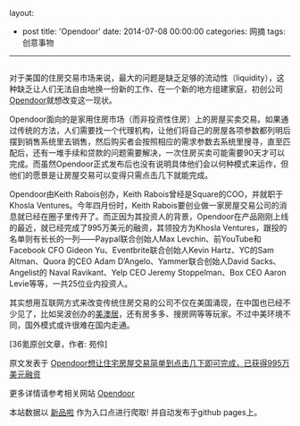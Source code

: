 layout: 
  - post 
title: 'Opendoor' 
date: 2014-07-08 00:00:00 
categories: 网摘 
tags: 创意事物 
---

<p><img src="http://a.36krcnd.com/photo/2014/46525634d6736af9f259dff755e74c3d.png" alt=""/></p>

<p>对于美国的住房交易市场来说，最大的问题是缺乏足够的流动性（liquidity），这种缺乏让人们无法自由地换一份新的工作、在一个新的地方组建家庭，初创公司<a target="_blank" data-no-turbolink="true" href="http://www.opendoor.com/">Opendoor</a>就想改变这一现状。</p>

<p>Opendoor面向的是家用住房市场（而非投资性住房）上的房屋买卖交易。如果通过传统的方法，人们需要找一个代理机构，让他们将自己的房屋各项参数都列明后摆到销售系统里去销售，然后购买者会按照相应的需求参数去系统里搜寻，直至匹配后，还有一堆手续和贷款的问题需要解决，一次住房买卖可能需要90天才可以完成。而虽然Opendoor正式发布后也没有说明具体他们会以何种模式来运作，但他们的愿景是让房屋交易可以变得只需点击几下就能完成。</p>

<p>Opendoor由Keith Rabois创办，Keith Rabois曾经是Square的COO，并就职于Khosla Ventures。今年四月份时，Keith Rabois要创业做一家房屋交易公司的消息就已经在圈子里传开了。而正因为其投资人的背景，Opendoor在产品刚刚上线的最近，就已经完成了995万美元的融资，其领投方为Khosla Ventures，跟投的名单则有长长的一列——Paypal联合创始人Max Levchin、前YouTube和Facebook CFO Gideon Yu、Eventbrite联合创始人Kevin Hartz、YC的Sam Altman、Quora 的CEO Adam D’Angelo、Yammer联合创始人David Sacks、Angelist的 Naval Ravikant、Yelp CEO Jeremy Stoppelman、Box CEO Aaron Levie等等，一共25位业内投资人。</p>

<p>其实想用互联网方式来改变传统住房交易的公司不仅在美国涌现，在中国也已经不少见了，比如吴波创办的<a target="_blank" data-no-turbolink="true" href="http://www.36kr.com/p/210582.html">美澳居</a>，还有房多多、搜房网等等玩家。不过中美环境不同，国外模式或许很难在国内走通。</p>
					<p>[<span>36氪</span>原创文章，作者: 苑伶]</p>
					<p></p>  



原文发表于 [Opendoor想让住宅房屋交易简单到点击几下即可完成，已获得995万美元融资](http://www.36kr.com/p/213514.html)  

更多详情请参考相关网站 [Opendoor](http://www.opendoor.com/)  

本站数据以 [新品啦](http://xinpinla.com/) 作为入口点进行爬取! 并自动发布于github pages上。  
